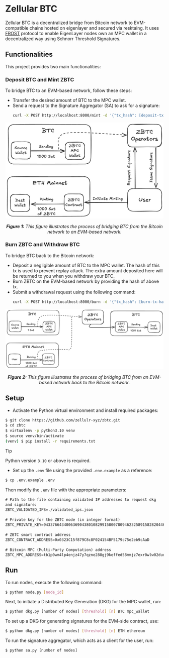 
# Zellular BTC

Zellular BTC is a decentralized bridge from Bitcoin network to EVM-compatible chains hosted on eigenlayer and secured via resktaing. It uses [FROST](https://eprint.iacr.org/2020/852.pdf) protocol to enable EigenLayer nodes own an MPC wallet in a decentralized way using Schnorr Threshold Signatures.

## Functionalities

This project provides two main functionalities:

### Deposit BTC and Mint ZBTC

To bridge BTC to an EVM-based network, follow these steps:

- Transfer the desired amount of BTC to the MPC wallet.
- Send a request to the Signature Aggregator (SA) to ask for a signature:
    ```bash
   curl -X POST http://localhost:8000/mint -d '{"tx_hash": [deposit-tx-hash]' -H "Content-Type: application/json"
    ```

<div align="center" id="Components">
    <img src="imeges/btc2eth.png" alt="Bridge from BTC to EVM-based Network" width=600>
    <p><i><strong>Figure 1:</strong> This figure illustrates the process of bridging BTC from the Bitcoin network to an EVM-based network.</i></p>
</div>


### Burn ZBTC and Withdraw BTC

To bridge BTC back to the Bitcoin network:
- Deposit a negligible amount of BTC to the MPC wallet. The hash of this tx is used to prevent replay attack. The extra amount deposited here will be returned to you when you withdraw your BTC.
- Burn ZBTC on the EVM-based network by providing the hash of above tx.
- Submit a withdrawal request using the following command:
    ```bash
    curl -X POST http://localhost:8000/burn -d '{"tx_hash": [burn-tx-hash]}' -H "Content-Type: application/json"
    ```
<div align="center" id="Components">
    <img src="imeges/eth2btc.png" alt="Bridge from EVM-based to BTC Network"  width=900>
    <p><i><strong>Figure 2:</strong> This figure illustrates the process of bridging BTC from an EVM-based network back to the Bitcoin network.</i></p>
</div>

## Setup

- Activate the Python virtual environment and install required packages:

```bash
$ git clone https://github.com/zellulr-xyz/zbtc.git
$ cd zbtc
$ virtualenv -p python3.10 venv
$ source venv/bin/activate
(venv) $ pip install -r requirements.txt
```

> [!TIP]
> Python version `3.10` or above is required.

- Set up the `.env` file using the provided `.env.example` as a reference:

```bash
$ cp .env.example .env
```

Then modify the `.env` file with the appropriate parameters:

```
# Path to the file containing validated IP addresses to request dkg and signature:
ZBTC_VALIDATED_IPS=./validated_ips.json

# Private key for the ZBTC node (in integer format)
ZBTC_PRIVATE_KEY=94337664340063690438010829915800780946232589158282044690319564900000952004167

# ZBTC smart contract address
ZBTC_CONTRACT_ADDRESS=0x0323C15f879C8c8F024154BF5179c75e2eb9cAaD

# Bitcoin MPC (Multi-Party Computation) address
ZBTC_MPC_ADDRESS=tb1p0wm4lp4enjz47y7qzne288gj9keffed58mmjz7exr0wlw02duq3ssw7y20
```

## Run

To run nodes, execute the following command:

```bash
$ python node.py [node_id]
```

Next, to initiate a Distributed Key Generation (DKG) for the MPC wallet, run:

```bash
$ python dkg.py [number of nodes] [threshold] [n] BTC mpc_wallet 
```

To set up a DKG for generating signatures for the EVM-side contract, use:

```bash
$ python dkg.py [number of nodes] [threshold] [n] ETH ethereum 
```

To run the signature aggregator, which acts as a client for the user, run:

```bash
$ python sa.py [number of nodes]
```
